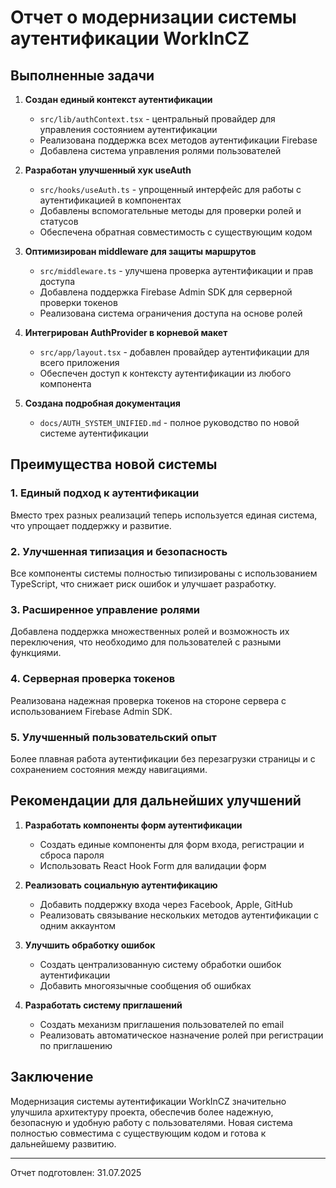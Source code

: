 # Отчет о модернизации системы аутентификации WorkInCZ

## Выполненные задачи

1. **Создан единый контекст аутентификации**
   - `src/lib/authContext.tsx` - центральный провайдер для управления состоянием аутентификации
   - Реализована поддержка всех методов аутентификации Firebase
   - Добавлена система управления ролями пользователей

2. **Разработан улучшенный хук useAuth**
   - `src/hooks/useAuth.ts` - упрощенный интерфейс для работы с аутентификацией в компонентах
   - Добавлены вспомогательные методы для проверки ролей и статусов
   - Обеспечена обратная совместимость с существующим кодом

3. **Оптимизирован middleware для защиты маршрутов**
   - `src/middleware.ts` - улучшена проверка аутентификации и прав доступа
   - Добавлена поддержка Firebase Admin SDK для серверной проверки токенов
   - Реализована система ограничения доступа на основе ролей

4. **Интегрирован AuthProvider в корневой макет**
   - `src/app/layout.tsx` - добавлен провайдер аутентификации для всего приложения
   - Обеспечен доступ к контексту аутентификации из любого компонента

5. **Создана подробная документация**
   - `docs/AUTH_SYSTEM_UNIFIED.md` - полное руководство по новой системе аутентификации

## Преимущества новой системы

### 1. Единый подход к аутентификации
Вместо трех разных реализаций теперь используется единая система, что упрощает поддержку и развитие.

### 2. Улучшенная типизация и безопасность
Все компоненты системы полностью типизированы с использованием TypeScript, что снижает риск ошибок и улучшает разработку.

### 3. Расширенное управление ролями
Добавлена поддержка множественных ролей и возможность их переключения, что необходимо для пользователей с разными функциями.

### 4. Серверная проверка токенов
Реализована надежная проверка токенов на стороне сервера с использованием Firebase Admin SDK.

### 5. Улучшенный пользовательский опыт
Более плавная работа аутентификации без перезагрузки страницы и с сохранением состояния между навигациями.

## Рекомендации для дальнейших улучшений

1. **Разработать компоненты форм аутентификации**
   - Создать единые компоненты для форм входа, регистрации и сброса пароля
   - Использовать React Hook Form для валидации форм

2. **Реализовать социальную аутентификацию**
   - Добавить поддержку входа через Facebook, Apple, GitHub
   - Реализовать связывание нескольких методов аутентификации с одним аккаунтом

3. **Улучшить обработку ошибок**
   - Создать централизованную систему обработки ошибок аутентификации
   - Добавить многоязычные сообщения об ошибках

4. **Разработать систему приглашений**
   - Создать механизм приглашения пользователей по email
   - Реализовать автоматическое назначение ролей при регистрации по приглашению

## Заключение

Модернизация системы аутентификации WorkInCZ значительно улучшила архитектуру проекта, обеспечив более надежную, безопасную и удобную работу с пользователями. Новая система полностью совместима с существующим кодом и готова к дальнейшему развитию.

---

Отчет подготовлен: 31.07.2025
